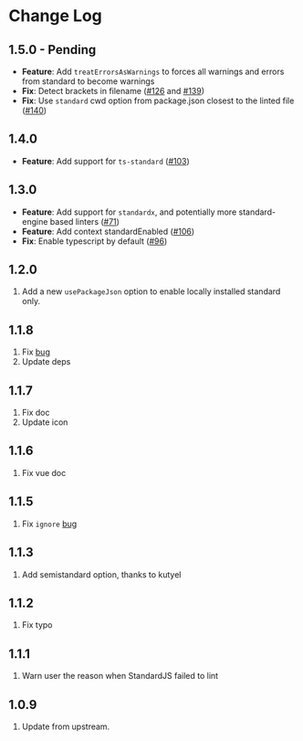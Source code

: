 # Change Log

## 1.5.0 - Pending

- **Feature**: Add `treatErrorsAsWarnings` to forces all warnings and errors from standard to become warnings
- **Fix**: Detect brackets in filename ([#126](https://github.com/standard/vscode-standardjs/pull/126) and [#139](https://github.com/standard/vscode-standardjs/pull/139))
- **Fix**: Use `standard` cwd option from package.json closest to the linted file ([#140](https://github.com/standard/vscode-standardjs/pull/140))

## 1.4.0

- **Feature**: Add support for `ts-standard` ([#103](https://github.com/standard/vscode-standardjs/pull/103))

## 1.3.0

- **Feature**: Add support for `standardx`, and potentially more standard-engine based linters ([#71](https://github.com/standard/vscode-standardjs/pull/71))
- **Feature**: Add context standardEnabled ([#106](https://github.com/standard/vscode-standardjs/pull/106))
- **Fix**: Enable typescript by default ([#96](https://github.com/standard/vscode-standardjs/pull/96))

## 1.2.0

1. Add a new `usePackageJson` option to enable locally installed standard only.

## 1.1.8

1. Fix [bug](https://github.com/chenxsan/vscode-standardjs/issues/37)
2. Update deps

## 1.1.7

1. Fix doc
2. Update icon

## 1.1.6

1. Fix vue doc

## 1.1.5

1. Fix `ignore` [bug](https://github.com/chenxsan/vscode-standardjs/issues/22)

## 1.1.3

1. Add semistandard option, thanks to kutyel

## 1.1.2

1. Fix typo

## 1.1.1

1. Warn user the reason when StandardJS failed to lint

## 1.0.9

1. Update from upstream.
